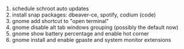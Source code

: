 1. schedule schroot auto updates
1. install snap packages: dbeaver-ce, spotify, codium (code)
1. gnome add shortcut to "open terminal"
1. gnome disable alt tab windows grouping (possibly the default now)
1. gnome show battery percentage and enable hot corner
1. gnome install and enable gpaste and system monitor extensions
